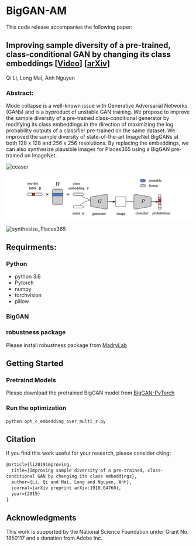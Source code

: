 # BigGAN-AM

This code release accompanies the following paper: 

## Improving sample diversity of a pre-trained, class-conditional GAN by changing its class embeddings \[[Video](https://youtu.be/y5bDc-dbNjg)\]  \[[arXiv](https://arxiv.org/abs/1910.04760)\]

Qi Li, Long Mai, Anh Nguyen

### Abstract: 
Mode collapse is a well-known issue with Generative Adversarial Networks (GANs) and is a byproduct of unstable GAN training. We propose to improve the sample diversity of a pre-trained class-conditional generator by modifying its class embeddings in the direction of maximizing the log probability outputs of a classifier pre-trained on the same dataset. We improved the sample diversity of state-of-the-art ImageNet BigGANs at both 128 x 128 and 256 x 256 resolutions. By replacing the embeddings, we can also synthesize plausible images for Places365 using a BigGAN pre-trained on ImageNet.

![ceaser](/doc/ceaser_daisy.png)

![framework](/doc/framework.png)

![synthesize_Places365](/doc/synthesize_new_dataset_images.png)

## Requirments:

### Python
* python 3.6
* Pytorch
* numpy
* torchvision
* pillow

### BigGAN

### robustness package
Please install robustness package from [MadryLab](https://github.com/MadryLab/robustness)

## Getting Started

### Pretraind Models
Please download the pretrained BigGAN model from [BigGAN-PyTorch](https://drive.google.com/file/d/1nAle7FCVFZdix2--ks0r5JBkFnKw8ctW/view)

### Run the optimization
`python opt_c_embedding_over_multi_z.py`

## Citation
If you find this work useful for your research, please consider citing:
```
@article{li2019improving,
  title={Improving sample diversity of a pre-trained, class-conditional GAN by changing its class embeddings},
  author={Li, Qi and Mai, Long and Nguyen, Anh},
  journal={arXiv preprint arXiv:1910.04760},
  year={2019}
}
```

## Acknowledgments
This work is supported by the National Science Foundation under Grant No. 1850117 and a donation from Adobe Inc.
